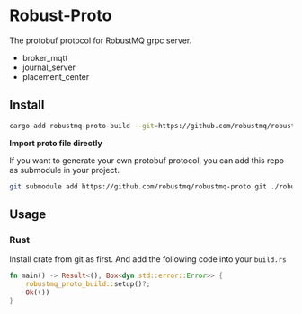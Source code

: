 # Robust-Proto

The protobuf protocol for RobustMQ grpc server.

- broker_mqtt
- journal_server
- placement_center

## Install

```bash
cargo add robustmq-proto-build --git=https://github.com/robustmq/robustmq-proto.git --build
```

**Import proto file directly**

If you want to generate your own protobuf protocol, you can add this repo as submodule in your project.

```bash
git submodule add https://github.com/robustmq/robustmq-proto.git ./robustmq-proto
```

## Usage

### Rust

Install crate from git as first. And add the following code into your `build.rs`

```rust
fn main() -> Result<(), Box<dyn std::error::Error>> {
    robustmq_proto_build::setup()?;
    Ok(())
}
```